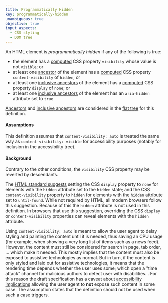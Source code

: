 ```yaml
---
title: Programmatically Hidden
key: programmatically-hidden
unambiguous: true
objective: true
input_aspects:
  - CSS styling
  - DOM tree
---
```


An HTML element is _programmatically hidden_ if any of the following is true:

- the element has a [computed][] CSS property `visibility` whose value is not `visible`; or
- at least one [ancestor][] of the element has a [computed][] CSS property `content-visibility` of `hidden`; or
- at least one [inclusive ancestors][] of the element has a [computed][] CSS property `display` of `none`; or
- at least one [inclusive ancestors][] of the element has an `aria-hidden` attribute set to `true`

[Ancestors][ancestor] and [inclusive ancestors][] are considered in the [flat tree][] for this definition.

#### Assumptions

This definition assumes that `content-visibility: auto` is treated the same way as `content-visibility: visible` for accessibility purposes (notably for inclusion in the accessibility tree).

#### Background

Contrary to the other conditions, the `visibility` CSS property may be reverted by descendants.

The [HTML standard suggests](https://html.spec.whatwg.org/multipage/rendering.html#hiddenCSS) setting the CSS `display` property to `none` for elements with the `hidden` attribute set to the `hidden` state; and the CSS `content-visibility` property to `hidden` for elements with the `hidden` attribute set to `until-found`. While not required by HTML, all modern browsers follow this suggestion. Because of this the `hidden` attribute is not used in this definition. In browsers that use this suggestion, overriding the CSS `display` or `content-visibility` properties can reveal elements with the `hidden` attribute.

Using `content-visibility: auto` is meant to allow the user agent to delay styling and painting the content until it is needed, thus saving an CPU usage (for example, when showing a very long list of items such as a news feed). However, the content must still be considered for search in page, tab order, … which make it needed. This mostly implies that the content must also be exposed to assistive technologies as normal. But in turn, if the content is only styled and laid out for assistive technologies, it means that the rendering time depends whether the user uses some; which open a "time attack" channel for malicious authors to detect user with disabilities… For this reason the draft specification has a caveat about [accessibility implications][] allowing the user agent to **not** expose such content in some case. The assumption states that the definition should not be used when such a case triggers.

[accessibility implications]: https://w3c.github.io/csswg-drafts/css-contain-2/#cv-a11y
[ancestor]: https://dom.spec.whatwg.org/#concept-tree-ancestor 'DOM Definition of Ancestor'
[computed]: https://www.w3.org/TR/css-cascade/#computed-value 'CSS definition of computed value'
[flat tree]: https://drafts.csswg.org/css-scoping/#flat-tree 'Definition of flat tree'
[inclusive ancestors]: https://dom.spec.whatwg.org/#concept-tree-inclusive-ancestor 'DOM Definition of Inclusive Ancestor'
